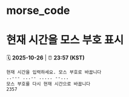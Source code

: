 # morse_code
# 현재 시간을 모스 부호 표시
<!-- MORSE_TIME_START -->
🗓️ **2025-10-26** | ⏰ **23:57 (KST)**

```
현재 시간을 입력하세요. 모스 부호로 바꿉니다
..--- ...-- ..... --...
모스 부호를 다시 현재 시간으로 바꿉니다
2357
```
<!-- MORSE_TIME_END -->

